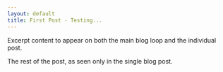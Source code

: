 ```yaml
---
layout: default
title: First Post - Testing...
---
```

Excerpt content to appear on both the main blog loop and the individual post.

<!--more-->

The rest of the post, as seen only in the single blog post.

